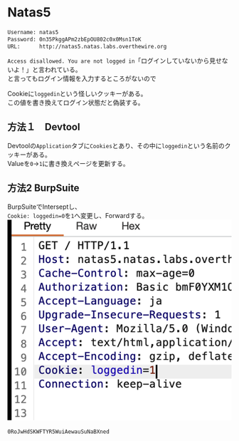 # Natas5
```
Username: natas5
Password: 0n35PkggAPm2zbEpOU802c0x0Msn1ToK
URL:      http://natas5.natas.labs.overthewire.org
```
`Access disallowed. You are not logged in`「ログインしていないから見せないよ！」と言われている。  
と言ってもログイン情報を入力するところがないので

Cookieに`loggedin`という怪しいクッキーがある。  
この値を書き換えてログイン状態だと偽装する。　　
## 方法１　Devtool
Devtoolの`Application`タブに`Cookies`とあり、その中に`loggedin`という名前のクッキーがある。  
Valueを`0`→`1`に書き換えページを更新する。

## 方法2 BurpSuite
BurpSuiteでInterseptし、  
`Cookie: loggedin=0`を`1`へ変更し、Forwardする。  
![](./Natas5_BurpSuite.png)

```
0RoJwHdSKWFTYR5WuiAewauSuNaBXned
```
